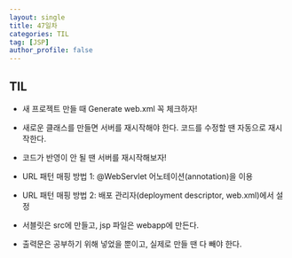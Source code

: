 ```yaml
---
layout: single
title: 47일차
categories: TIL
tag: [JSP]
author_profile: false
---
```


## TIL

* 새 프로젝트 만들 때 Generate web.xml 꼭 체크하자!

* 새로운 클래스를 만들면 서버를 재시작해야 한다. 코드를 수정할 땐 자동으로 재시작한다.

* 코드가 반영이 안 될 땐 서버를 재시작해보자!

* URL 패턴 매핑 방법 1: @WebServlet 어노테이션(annotation)을 이용
* URL 패턴 매핑 방법 2: 배포 관리자(deployment descriptor, web.xml)에서 설정

* 서블릿은 src에 만들고, jsp 파일은 webapp에 만든다.

* 출력문은 공부하기 위해 넣었을 뿐이고, 실제로 만들 땐 다 빼야 한다.
